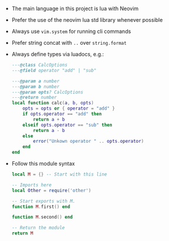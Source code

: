- The main language in this project is lua with Neovim
- Prefer the use of the neovim lua std library whenever possible
- Always use `vim.system` for running cli commands
- Prefer string concat with `..` over `string.format`
- Always define types via luadocs, e.g.:

  ```lua
  ---@class CalcOptions
  ---@field operator "add" | "sub"

  ---@param a number
  ---@param b number
  ---@param opts? CalcOptions
  ---@return number
  local function calc(a, b, opts)
      opts = opts or { operator = "add" }
      if opts.operator == "add" then
          return a + b
      elseif opts.operator == "sub" then
          return a - b
      else
          error("Unkown operator " .. opts.operator)
      end
  end
  ```

- Follow this module syntax

  ```lua
  local M = {} -- Start with this line

  -- Imports here
  local Other = require('other')

  -- Start exports with M.
  function M.first() end

  function M.second() end

  -- Return the module
  return M
  ```
